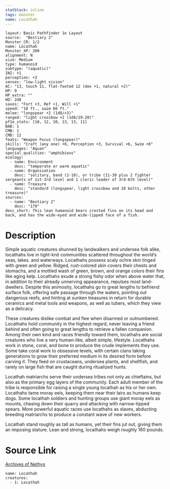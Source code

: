 ```yaml
---
statblock: inline
tags: monster
name: Locathah
---
```

```statblock
layout: Basic Pathfinder 1e Layout
source:  "Bestiary 2"
Monster_CR: 1/2
name: Locathah
Monster_XP: 200
alignment: N
size: Medium
type: humanoid
subtype: "(aquatic)"
INI: +1
perception: +3
senses: "low-light vision"
AC: "13, touch 11, flat-footed 12 (dex +1, natural +2)"
HP: 9
HP_extra: ""
HD: 2d8
saves: "Fort +3, Ref +1, Will +1"
speed: "10 ft., swim 60 ft."
melee: "longspear +2 (1d8/×3)"
ranged: "light crossbow +2 (1d8/19-20)"
pf1e_stats: [10, 12, 10, 13, 13, 11]
BAB: 1
CMB: 1
CMD: 12
feats: "Weapon Focus (longspear)"
skills: "Craft (any one) +6, Perception +3, Survival +6, Swim +8"
languages: "Aquan"
special_qualities: "amphibious"
ecology:
  - name: Environment
    desc: "temperate or warm aquatic"
  - name: Organisation
    desc: "solitary, band (2-10), or tribe (11-30 plus 2 fighter sergeants of 1st-3rd level and 1 cleric leader of 3rd-6th level)"
  - name: Treasure
    desc: "standard (longspear, light crossbow and 10 bolts, other treasure)"
sources:
  - name: "Bestiary 2"
    desc: "179"
desc_short: This lean humanoid bears crested fins on its head and back, and has the wide-eyed and wide-lipped face of a fish.
```
# Description
Simple aquatic creatures shunned by landwalkers and undersea folk alike, locathahs live in tight-knit communities scattered throughout the world’s seas, lakes. and waterways. Locathahs possess scaly ochre skin tinged with green and yellow. Ridged, rust-colored skin covers their chests and stomachs, and a mottled wash of green, brown, and orange colors their fins like aging kelp. Locathahs exude a strong fishy odor when above water that, in addition to their already unnerving appearance, repulses most land-dwellers. Despite this animosity, locathahs go to great lengths to befriend surface folk, offering safe passage through the waters, pointing out dangerous reefs, and hinting at sunken treasures in return for durable ceramics and metal tools and weapons, as well as tubers, which they view as a delicacy.

These creatures dislike combat and flee when disarmed or outnumbered. Locathahs hold community in the highest regard, never leaving a friend behind and often going to great lengths to retrieve a fallen companion. Among their own kind and races friendly toward them, locathahs are social creatures who live a very human-like, albeit simple, lifestyle. Locathahs work in stone, coral, and bone to produce the crude implements they use. Some take coral work to obsessive levels, with certain clans taking generations to grow their preferred medium in its desired form before carving it. They feed on crustaceans, undersea plants, and shellfish, and rarely on large fish that are caught during ritualized hunts.

Locathah matriarchs serve their undersea tribes not only as chieftains, but also as the primary egg layers of the community. Each adult member of the tribe is responsible for raising a single young locathah as his or her own. Locathahs tame moray eels, keeping them near their lairs as humans keep dogs. Some locathah soldiers and hunting groups use giant moray eels as mounts, chasing down their quarry and attacking with narrow-tipped spears. More powerful aquatic races use locathahs as slaves, abducting breeding matriarchs to produce a constant wave of new workers.

Locathah stand roughly as tall as humans, yet their fins jut out, giving them an imposing stature. Lean and strong, locathahs weigh roughly 160 pounds.
# Source Link
[Archives of Nethys](https://aonprd.com/MonsterDisplay.aspx?ItemName=Locathah)
```encounter-table
name: Locathah
creatures:
  - 1: Locathah
```
